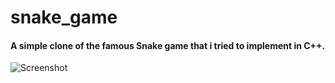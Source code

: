 # snake_game
#### A simple clone of the famous Snake game that i tried to implement in C++. 
![Screenshot](https://i.imgur.com/kaV7Aps.png)
